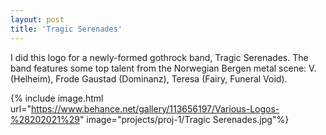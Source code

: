 ```yaml
---
layout: post
title: 'Tragic Serenades'
---
```

I did this logo for a newly-formed gothrock band, Tragic Serenades. The band features some top talent from the Norwegian Bergen metal scene: V. (Helheim), Frode Gaustad (Dominanz), Teresa (Fairy, Funeral Void).

{% include image.html url="https://www.behance.net/gallery/113656197/Various-Logos-%28202021%29" image="projects/proj-1/Tragic Serenades.jpg"%}
